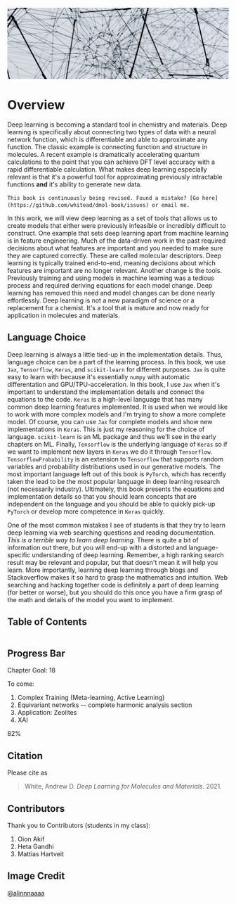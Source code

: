 ![Picture of art installation of networked cables](_static/images/header_small.jpg)

# Overview

Deep learning is becoming a standard tool in chemistry and materials. Deep learning is specifically about connecting two types of data with a neural network function, which is differentiable and able to approximate any function. The classic example is connecting function and structure in molecules. A recent example is dramatically accelerating quantum calculations to the point that you can achieve DFT level accuracy with a rapid differentiable calculation. What makes deep learning especially relevant is that it's a powerful tool for approximating previously intractable functions **and** it's ability to generate new data.

```{warning}
This book is continuously being revised. Found a mistake? [Go here](https://github.com/whitead/dmol-book/issues) or email me.
```

In this work, we will view deep learning as a set of tools that allows us to create models that either were previously infeasible or incredibly difficult to construct. One example that sets deep learning apart from machine learning is in feature engineering. Much of the data-driven work in the past required decisions about what features are important and you needed to make sure they are captured correctly. These are called molecular descriptors. Deep learning is typically trained end-to-end, meaning decisions about which features are important are no longer relevant. Another change is the tools. Previously training and using models in machine learning was a tedious process and required deriving equations for each model change. Deep learning has removed this need and model changes can be done nearly effortlessly. Deep learning is not a new paradigm of science or a replacement for a chemist. It's a tool that is mature and now ready for application in molecules and materials.

## Language Choice

Deep learning is always a little tied-up in the implementation details. Thus, language choice can be a part of the learning process. In this book, we use `Jax`, `Tensorflow`, `Keras`, and `scikit-learn` for different purposes. `Jax` is quite easy to learn with because it's essentially `numpy` with automatic differentation and GPU/TPU-acceleration. In this book, I use `Jax` when it's important to understand the implementation details and connect the equations to the code. `Keras` is a high-level language that has many common deep learning features implemented. It is used when we would like to work with more complex models and I'm trying to show a more complete model. Of course, you can use `Jax` for complete models and show new implementations in `Keras`. This is just my reasoning for the choice of language. `scikit-learn` is an ML package and thus we'll see in the early chapters on ML. Finally, `Tensorflow` is the underlying language of `Keras` so if we want to implement new layers in `Keras` we do it through `Tensorflow`. `TensorflowProbability` is an extension to `Tensorflow` that supports random variables and probability distributions used in our generative models. The most important language left out of this book is `PyTorch`, which has recently taken the lead to be the most popular language in deep learning research (not necessarily industry). Ultimately, this book presents the equations and implementation details so that you should learn concepts that are independent on the language and you should be able to quickly pick-up `PyTorch` or develop more competence in `Keras` quickly.

One of the most common mistakes I see of students is that they try to learn deep learning via web searching questions and reading documentation. *This is a terrible way to learn deep learning.* There is quite a bit of information out there, but you will end-up with a distorted and language-specific understanding of deep learning. Remember, a high ranking search result may be relevant and popular, but that doesn't mean it will help you learn. More importantly, learning deep learning through blogs and Stackoverflow makes it so hard to grasp the mathematics and intuition. Web searching and hacking together code is definitely a part of deep learning (for better or worse), but you should do this once you have a firm grasp of the math and details of the model you want to implement.

## Table of Contents

```{tableofcontents}
```

## Progress Bar

Chapter Goal: 18

To come:

1. Complex Training (Meta-learning, Active Learning)
2. Equivariant networks -- complete harmonic analysis section
3. Application: Zeolites
4. XAI

<div class="wh-wrapper">
    <div class="wh-progress-bar">
        <span class="wh-progress-bar-fill" style="width: 82%;"> 82% </span>
    </div>
</div>

## Citation

Please cite as

> White, Andrew D. *Deep Learning for Molecules and Materials*. 2021.

## Contributors

Thank you to Contributors (students in my class):

1. Oion Akif
2. Heta Gandhi
3. Mattias Hartveit

## Image Credit

[@alinnnaaaa](https://unsplash.com/@alinnnaaaa)
